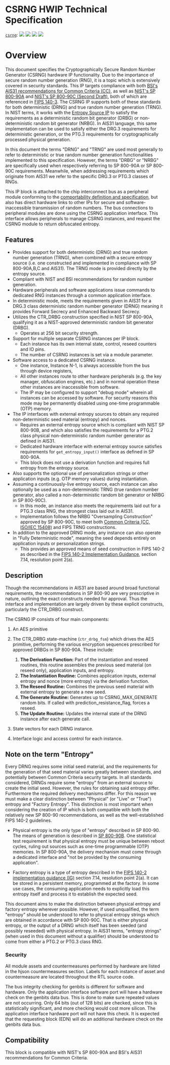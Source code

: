 # CSRNG HWIP Technical Specification

[`csrng`](https://reports.opentitan.org/hw/ip/csrng/dv/latest/report.html):
![](https://dashboards.lowrisc.org/badges/dv/csrng/test.svg)
![](https://dashboards.lowrisc.org/badges/dv/csrng/passing.svg)
![](https://dashboards.lowrisc.org/badges/dv/csrng/functional.svg)
![](https://dashboards.lowrisc.org/badges/dv/csrng/code.svg)

# Overview

This document specifies the Cryptographically Secure Random Number Generator (CSRNG) hardware IP functionality.
Due to the importance of secure random number generation (RNG), it is a topic which is extensively covered in security standards.
This IP targets compliance with both [BSI's AIS31 recommendations for Common Criteria (CC)](https://www.bsi.bund.de/SharedDocs/Downloads/DE/BSI/Zertifizierung/Interpretationen/AIS_31_Functionality_classes_for_random_number_generators_e.pdf), as well as [NIST's SP 800-90A](https://nvlpubs.nist.gov/nistpubs/SpecialPublications/NIST.SP.800-90Ar1.pdf) and [NIST's SP 800-90C (Second Draft)](https://csrc.nist.gov/CSRC/media/Publications/sp/800-90c/draft/documents/sp800_90c_second_draft.pdf), both of which are referenced in [FIPS 140-3](https://csrc.nist.gov/publications/detail/fips/140/3/final).
The CSRNG IP supports both of these standards for both deterministic (DRNG) and true random number generation (TRNG).
In NIST terms, it works with the [Entropy Source IP](../entropy_src/README.md) to satisfy the requirements as a deterministic random bit generator (DRBG) or non-deterministic random bit generator (NRBG).
In AIS31 language, this same implementation can be used to satisfy either the DRG.3 requirements for deterministic generation, or the PTG.3 requirements for cryptographically processed physical generation.

In this document the terms "DRNG" and "TRNG" are used most generally to refer to deterministic or true random number generation functionalities implemented to this specification.
However, the terms "DRBG" or "NRBG" are specifically used when respectively referring to SP 800-90A or SP 800-90C requirements.
Meanwhile, when addressing requirements which originate from AIS31 we refer to the specific DRG.3 or PTG.3 classes of RNGs.

This IP block is attached to the chip interconnect bus as a peripheral module conforming to the [comportability definition and specification](../../../doc/contributing/hw/comportability/README.md), but also has direct hardware links to other IPs for secure and software-inaccessible transmission of random numbers.
The bus connections to peripheral modules are done using the CSRNG application interface.
This interface allows peripherals to manage CSRNG instances, and request the CSRNG module to return obfuscated entropy.

## Features
- Provides support for both deterministic (DRNG) and true random number generation (TRNG), when combined with a secure entropy source (i.e. one constructed and implemented in compliance with SP 800-90A,B,C and AIS31).
  The TRNG mode is provided directly by the entropy source.
- Compliant with NIST and BSI recommendations for random number generation.
- Hardware peripherals and software applications issue commands to dedicated RNG instances through a common application interface.
- In deterministic mode, meets the requirements given in AIS31 for a DRG.3 class deterministic random number generator (DRNG) meaning it provides Forward Secrecy and Enhanced Backward Secrecy.
- Utilizes the CTR_DRBG construction specified in NIST SP 800-90A, qualifying it as a NIST-approved deterministic random bit generator (DRBG).
    - Operates at 256 bit security strength.
- Support for multiple separate CSRNG instances per IP block.
    - Each instance has its own internal state, control, reseed counters and IO pins.
    - The number of CSRNG instances is set via a module parameter.
- Software access to a dedicated CSRNG instance.
    - One instance, Instance N-1, is always accessible from the bus through device registers,
    - All other instances route to other hardware peripherals (e.g. the key manager, obfuscation engines, etc.) and in normal operation these other instances are inaccessible from software.
    - The IP may be configured to support "debug mode" wherein all instances can be accessed by software.
      For security reasons this mode may be permanently disabled using one-time programmable (OTP) memory.
- The IP interfaces with external entropy sources to obtain any required non-deterministic seed material (entropy) and nonces.
    - Requires an external entropy source which is compliant with NIST SP 800-90B, and which also satisfies the requirements for a PTG.2 class physical non-deterministic random number generator as defined in AIS31.
    - Dedicated hardware interface with external entropy source satisfies requirements for `get_entropy_input()` interface as defined in SP 800-90A.
    - This block does not use a derivation function and requires full entropy from the entropy source.
- Also supports the optional use of personalization strings or other application inputs (e.g. OTP memory values) during instantiation.
- Assuming a continuously-live entropy source, each instance can also optionally be used as a non-deterministic TRNG (true random number generator, also called a non-deterministic random bit generator or NRBG in SP 800-90C).
    - In this mode, an instance also meets the requirements laid out for a PTG.3 class RNG, the strongest class laid out in AIS31.
    - Implementation follows the NRBG "Oversampling Construction" approved by SP 800-90C, to meet both [Common Criteria (CC, ISO/IEC 15408)](https://www.iso.org/standard/50341.html) and FIPS TRNG constructions.
- In addition to the approved DRNG mode, any instance can also operate in "Fully Deterministic mode", meaning the seed depends entirely on application inputs or personalization strings.
    - This provides an approved means of seed construction in FIPS 140-2 as described in the [FIPS 140-2 Implementation Guidance](https://csrc.nist.gov/csrc/media/projects/cryptographic-module-validation-program/documents/fips140-2/fips1402ig.pdf), section 7.14, resolution point 2(a).

## Description

Though the recommendations in AIS31 are based around broad functional requirements, the recommendations in SP 800-90 are very prescriptive in nature, outlining the exact constructs needed for approval.
Thus the interface and implementation are largely driven by these explicit constructs, particularly the CTR_DRBG construct.

The CSRNG IP consists of four main components:
1. An AES primitive
2. The CTR_DRBG state-machine (`ctr_drbg_fsm`) which drives the AES primitive, performing the various encryption sequences prescribed for approved DRBGs in SP 800-90A.
These include:

    1. **The Derivation Function:**
       Part of the instantiation and reseed routines, this routine assembles the previous seed material (on reseed only), application inputs, and entropy.
    2. **The Instantiation Routine:**
       Combines application inputs, external entropy and nonce (more entropy) via the derivation function.
    3. **The Reseed Routine:**
       Combines the previous seed material with external entropy to generate a new seed.
    4. **The Generate Routine:**
       Generates up to CSRNG_MAX_GENERATE random bits.
       If called with prediction_resistance_flag, forces a reseed.
    5. **The Update Routine:**
       Updates the internal state of the DRNG instance after each generate call.
3. State vectors for each DRNG instance.
4. Interface logic and access control for each instance.

## Note on the term "Entropy"

Every DRNG requires some initial seed material, and the requirements for the generation of that seed material varies greatly between standards, and potentially between Common Criteria security targets.
In all standards considered, DRNGs require some "entropy" from an external source to create the initial seed.
However, the rules for obtaining said entropy differ.
Furthermore the required delivery mechanisms differ.
For this reason we must make a clear distinction between "Physical" (or "Live" or "True") entropy and "Factory Entropy".
This distinction is most important when considering the creation of IP which is both compatible with both the relatively new SP 800-90 recommendations, as well as the well-established FIPS 140-2 guidelines.

- Physical entropy is the only type of "entropy" described in SP 800-90.
The means of generation is described in [SP 800-90B](https://nvlpubs.nist.gov/nistpubs/SpecialPublications/NIST.SP.800-90B.pdf).
One statistical test requirement is that physical entropy must be unique between reboot cycles, ruling out sources such as one-time programmable (OTP) memories.
In SP 800-90A, the delivery mechanism must come through a dedicated interface and "not be provided by the consuming application".

- Factory entropy is a type of entropy described in the [FIPS 140-2 implementation guidance (IG)](https://csrc.nist.gov/csrc/media/projects/cryptographic-module-validation-program/documents/fips140-2/fips1402ig.pdf) section 7.14, resolution point 2(a).
It can be stored in a persistent memory, programmed at the factory.
In some use cases, the consuming application needs to explicitly load this entropy itself and process it to establish the expected seed.

This document aims to make the distinction between physical entropy and factory entropy wherever possible.
However, if used unqualified, the term "entropy" should be understood to refer to physical entropy strings which are obtained in accordance with SP 800-90C.
That is either physical entropy, or the output of a DRNG which itself has been seeded (and possibly reseeded) with physical entropy.
In AIS31 terms, "entropy strings" (when used in this document without a qualifier) should be understood to come from either a PTG.2 or PTG.3 class RNG.

### Security

All module assets and countermeasures performed by hardware are listed in the hjson countermeasures section.
Labels for each instance of asset and countermeasure are located throughout the RTL source code.

The bus integrity checking for genbits is different for software and hardware.
Only the application interface software port will have a hardware check on the genbits data bus.
This is done to make sure repeated values are not occurring.
Only 64 bits (out of 128 bits) are checked, since this is statistically significant, and more checking would cost more silicon.
The application interface hardware port will not have this check.
It is expected that the requesting block (EDN) will do an additional hardware check on the genbits data bus.

## Compatibility
This block is compatible with NIST's SP 800-90A and BSI's AIS31 recommendations for Common Criteria.
